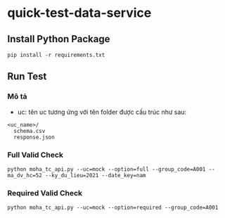 # quick-test-data-service

## Install Python Package
```
pip install -r requirements.txt
```
## Run Test
### Mô tả
- uc: tên uc tương ứng với tên folder được cấu trúc như sau:
```
<uc_name>/
  schema.csv 
  response.json
```
### Full Valid Check
```
python moha_tc_api.py --uc=mock --option=full --group_code=A001 --ma_dv_hc=52 --ky_du_lieu=2021 --date_key=nam
```
### Required Valid Check
```
python moha_tc_api.py --uc=mock --option=required --group_code=A001
```
